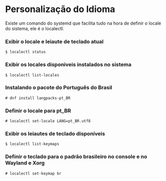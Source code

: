# Personalização do Idioma
Existe um comando do systemd que facilita tudo na hora de definir o locale do sistema, ele é o localectl.

### Exibir o locale e leiaute de teclado atual
```
$ localectl status
```

### Exibir os locales disponiveis instalados no sistema
```
$ localectl list-locales
```

### Instalando o pacote do Português do Brasil
```
# dnf install langpacks-pt_BR
```

### Definir o locale para pt_BR

```
# localectl set-locale LANG=pt_BR.utf8
```

### Exibir os leiautes de teclado disponíveis
```
$ localectl list-keymaps
```

### Definir o teclado para o padrão brasileiro no console e no Wayland e Xorg

```
# localectl set-keymap br
```
